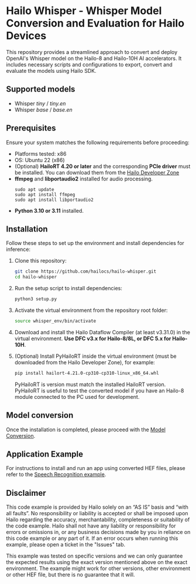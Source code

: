 # Hailo Whisper - Whisper Model Conversion and Evaluation for Hailo Devices

This repository provides a streamlined approach to convert and deploy OpenAI's Whisper model on the Hailo-8 and Hailo-10H AI accelerators. It includes necessary scripts and configurations to export, convert and evaluate the models using Hailo SDK.  

## Supported models
- Whisper *tiny* / *tiny.en*
- Whisper *base* / *base.en*

## Prerequisites

Ensure your system matches the following requirements before proceeding:

- Platforms tested: x86
- OS: Ubuntu 22 (x86)
- (Optional) **HailoRT 4.20 or later** and the corresponding **PCIe driver** must be installed. You can download them from the [Hailo Developer Zone](https://hailo.ai/developer-zone/)
- **ffmpeg** and **libportaudio2** installed for audio processing.
  ```
  sudo apt update
  sudo apt install ffmpeg
  sudo apt install libportaudio2
  ```
- **Python 3.10 or 3.11** installed.

## Installation

Follow these steps to set up the environment and install dependencies for inference:

1. Clone this repository:

   ```sh
   git clone https://github.com/hailocs/hailo-whisper.git
   cd hailo-whisper
   ```

2. Run the setup script to install dependencies:  

   ```sh
   python3 setup.py
   ```

3. Activate the virtual environment from the repository root folder:

   ```sh
   source whisper_env/bin/activate
   ```

4. Download and install the Hailo Dataflow Compiler (at least v3.31.0) in the virtual environment. **Use DFC v3.x for Hailo-8/8L, or DFC 5.x for Hailo-10H**.

5. (Optional) Install PyHailoRT inside the virtual environment (must be downloaded from the Hailo Developer Zone), for example:
   ```sh
   pip install hailort-4.21.0-cp310-cp310-linux_x86_64.whl
   ```
   PyHailoRT is version must match the installed HailoRT version. PyHailoRT is useful to test the converted model if you have an Hailo-8 module connected to the PC used for development.


## Model conversion

Once the installation is completed, please proceed with the [Model Conversion](docs/Conversion.md).


## Application Example

For instructions to install and run an app using converted HEF files, please refer to the [Speech Recognition example](https://github.com/hailo-ai/Hailo-Application-Code-Examples/blob/main/runtime/hailo-8/python/speech_recognition/README.md).


## Disclaimer
This code example is provided by Hailo solely on an “AS IS” basis and “with all faults”. No responsibility or liability is accepted or shall be imposed upon Hailo regarding the accuracy, merchantability, completeness or suitability of the code example. Hailo shall not have any liability or responsibility for errors or omissions in, or any business decisions made by you in reliance on this code example or any part of it. If an error occurs when running this example, please open a ticket in the "Issues" tab.

This example was tested on specific versions and we can only guarantee the expected results using the exact version mentioned above on the exact environment. The example might work for other versions, other environment or other HEF file, but there is no guarantee that it will.
